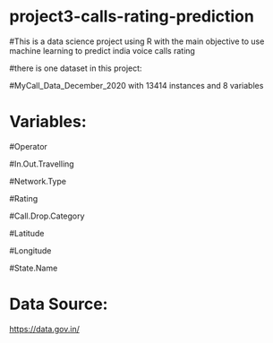 # project3-calls-rating-prediction

#This is a data science project using R with the main objective to use machine learning to predict india voice calls rating

#there is one dataset in this project:

#MyCall_Data_December_2020 with 13414 instances and 8 variables

# Variables:

#Operator

#In.Out.Travelling

#Network.Type

#Rating

#Call.Drop.Category

#Latitude

#Longitude

#State.Name

# Data Source: 
https://data.gov.in/
